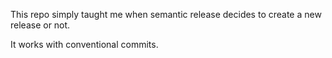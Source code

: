 This repo simply taught me when semantic release decides to create a new release or not.

It works with conventional commits.
